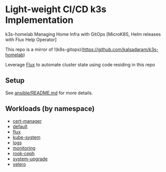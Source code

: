 # Light-weight CI/CD k3s Implementation
k3s-homelab
Managing Home Infra with GitOps [MicroK8S, Helm releases with Flux Help Operator]

This repo is a mirror of !(k8s-gitops)(https://github.com/kalsadaram/k3s-homelab)

Leverage [Flux](https://github.com/fluxcd/flux) to automate cluster state using code residing in this repo

## Setup

See [ansible/README.md](ansible/README.md) for more details.

## Workloads (by namespace)

* [cert-manager](cert-manager/)
* [default](default/)
* [flux](flux/)
* [kube-system](kube-system/)
* [logs](logs/)
* [monitoring](monitoring/)
* [rook-ceph](rook-ceph/)
* [system-upgrade](system-upgrade/)
* [velero](velero/)

